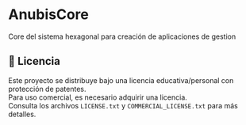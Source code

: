 # AnubisCore
Core del sistema hexagonal para creación de aplicaciones de gestion


## 📄 Licencia

Este proyecto se distribuye bajo una licencia educativa/personal con protección de patentes.  
Para uso comercial, es necesario adquirir una licencia.  
Consulta los archivos `LICENSE.txt` y `COMMERCIAL_LICENSE.txt` para más detalles.
